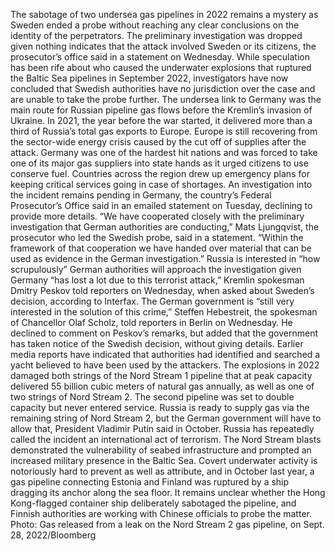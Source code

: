 The sabotage of two undersea gas pipelines in 2022 remains a mystery as Sweden ended a probe without reaching any clear conclusions on the identity of the perpetrators.
The preliminary investigation was dropped given nothing indicates that the attack involved Sweden or its citizens, the prosecutor’s office said in a statement on Wednesday.
While speculation has been rife about who caused the underwater explosions that ruptured the Baltic Sea pipelines in September 2022, investigators have now concluded that Swedish authorities have no jurisdiction over the case and are unable to take the probe further.
The undersea link to Germany was the main route for Russian pipeline gas flows before the Kremlin’s invasion of Ukraine. In 2021, the year before the war started, it delivered more than a third of Russia’s total gas exports to Europe.
Europe is still recovering from the sector-wide energy crisis caused by the cut off of supplies after the attack. Germany was one of the hardest hit nations and was forced to take one of its major gas suppliers into state hands as it urged citizens to use conserve fuel. Countries across the region drew up emergency plans for keeping critical services going in case of shortages.
An investigation into the incident remains pending in Germany, the country’s Federal Prosecutor’s Office said in an emailed statement on Tuesday, declining to provide more details.
“We have cooperated closely with the preliminary investigation that German authorities are conducting,” Mats Ljungqvist, the prosecutor who led the Swedish probe, said in a statement. “Within the framework of that cooperation we have handed over material that can be used as evidence in the German investigation.”
Russia is interested in “how scrupulously” German authorities will approach the investigation given Germany “has lost a lot due to this terrorist attack,” Kremlin spokesman Dmitry Peskov told reporters on Wednesday, when asked about Sweden’s decision, according to Interfax.
The German government is “still very interested in the solution of this crime,” Steffen Hebestreit, the spokesman of Chancellor Olaf Scholz, told reporters in Berlin on Wednesday. He declined to comment on Peskov’s remarks, but added that the government has taken notice of the Swedish decision, without giving details.
Earlier media reports have indicated that authorities had identified and searched a yacht believed to have been used by the attackers.
The explosions in 2022 damaged both strings of the Nord Stream 1 pipeline that at peak capacity delivered 55 billion cubic meters of natural gas annually, as well as one of two strings of Nord Stream 2. The second pipeline was set to double capacity but never entered service.
Russia is ready to supply gas via the remaining string of Nord Stream 2, but the German government will have to allow that, President Vladimir Putin said in October. Russia has repeatedly called the incident an international act of terrorism.
The Nord Stream blasts demonstrated the vulnerability of seabed infrastructure and prompted an increased military presence in the Baltic Sea.
Covert underwater activity is notoriously hard to prevent as well as attribute, and in October last year, a gas pipeline connecting Estonia and Finland was ruptured by a ship dragging its anchor along the sea floor. It remains unclear whether the Hong Kong-flagged container ship deliberately sabotaged the pipeline, and Finnish authorities are working with Chinese officials to probe the matter.
Photo: Gas released from a leak on the Nord Stream 2 gas pipeline, on Sept. 28, 2022/Bloomberg